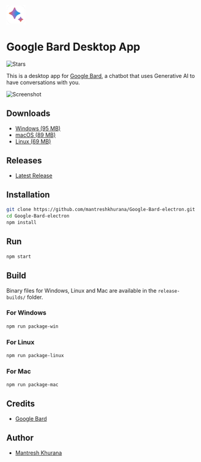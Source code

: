 <img src="./assets/icons/png/favicon.png" width="50" height="50">

# Google Bard Desktop App

![Stars](https://img.shields.io/github/stars/mantreshkhurana/Google-Bard-electron?style=social)

This is a desktop app for [Google Bard](https://bard.google.com/), a chatbot that uses Generative AI to have conversations with you.

![Screenshot](https://raw.githubusercontent.com/mantreshkhurana/Google-Bard-electron/stable/screenshots/screenshot-1.png)

## Downloads

- [Windows (95 MB)](https://github.com/mantreshkhurana/Google-Bard-electron/releases/download/1.0.0/Google-Bard-v1.0.0-windows.zip)
- [macOS (89 MB)](https://github.com/mantreshkhurana/Google-Bard-electron/releases/download/1.0.0/Google-Bard-v1.0.0-darwin.zip)
- [Linux (69 MB)](https://github.com/mantreshkhurana/Google-Bard-electron/releases/download/1.0.0/Google-Bard-v1.0.0-linux.tar.xz)

## Releases

- [Latest Release](https://github.com/mantreshkhurana/Google-Bard-electron/releases)

## Installation

```bash
git clone https://github.com/mantreshkhurana/Google-Bard-electron.git
cd Google-Bard-electron
npm install
```

## Run

```bash
npm start
```

## Build

Binary files for Windows, Linux and Mac are available in the `release-builds/` folder.

### For Windows

```bash
npm run package-win
```

### For Linux

```bash
npm run package-linux
```

### For Mac

```bash
npm run package-mac
```

## Credits

- [Google Bard](https://bard.google.com/)

## Author

- [Mantresh Khurana](https://github.com/mantreshkhurana)
